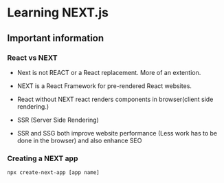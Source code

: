# Learning NEXT.js

## Important information 

### React vs NEXT 

* Next is not REACT or a React replacement. More of an extention.

* NEXT is a React Framework for pre-rendered React websites. 

* React without NEXT react renders components in browser(client side rendering.) 

* SSR (Server Side Rendering) 

* SSR and SSG both improve website performance (Less work has to be done in the browser) and also enhance SEO

### Creating a NEXT app

```npx create-next-app [app name]```